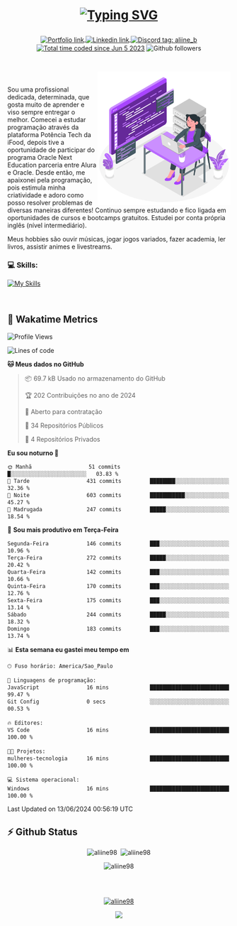# <p align = "center"><a href="https://git.io/typing-svg"><img src="https://readme-typing-svg.demolab.com?font=Nova+Mono&size=28&duration=4000&pause=1000&color=980DE6&vCenter=true&random=false&width=480&lines=%E2%9C%A8Ol%C3%A1%2C+sou+Aline+Bevilacqua;%E2%9C%A8Desenvolvedora+Web+Frontend!" alt="Typing SVG" /></a></p>

<p align = "center">
    <a href="https://aliine98.github.io" target="_blank">
        <img alt="Portfolio link" align="center" src = "https://img.shields.io/badge/portfolio-8A2BE2?style=for-the-badge">
    </a>
    <a href="https://www.linkedin.com/in/aline-bevilacqua/" target="_blank">
        <img alt="Linkedin link" align="center" src = "https://img.shields.io/badge/LinkedIn-0077B5?style=for-the-badge&logo=linkedin&logoColor=white">
    </a>
    <a href="https://discord.com/" target="_blank">
        <img alt="Discord tag: aliine_b" align="center" src="https://img.shields.io/badge/-aliine__b-5865f2?style=flat-square&logo=Discord&logoColor=FFF" height="28">
    </a>
    <a href="https://wakatime.com/@aliine"><img src="https://wakatime.com/badge/user/d705bdc6-1244-4026-9380-8de8c1599f8d.svg?style=for-the-badge" alt="Total time coded since Jun 5 2023" align="center"/></a>
    <img alt="Github followers" align="center" src="https://img.shields.io/github/followers/Aliine98?style=for-the-badge&color=bf0f47&logo=github&logoColor=white">
</p><br>

<a href="https://storyset.com/"><img src="./assets/coding-amico.svg" width="300" align="right"></a>

<div align="left">
<br>

Sou uma profissional dedicada, determinada, que gosta muito de aprender e viso sempre entregar o melhor. Comecei a estudar programação através da plataforma Potência Tech da iFood, depois tive a oportunidade de participar do programa Oracle Next Education parceria entre Alura e Oracle. Desde então, me apaixonei pela programação, pois estimula minha criatividade e adoro como posso resolver problemas de diversas maneiras diferentes! Continuo sempre estudando e fico ligada em oportunidades de cursos e bootcamps gratuitos.
Estudei por conta própria inglês (nível intermediário).

Meus hobbies são ouvir músicas, jogar jogos variados, fazer academia, ler livros, assistir animes e livestreams.

### 💻 Skills:
[![My Skills](https://skillicons.dev/icons?i=html,css,js,bootstrap,tailwind,ts,mysql,angular,react,java)](https://skillicons.dev)
</div>
<br>

## 🚀 Wakatime Metrics

<!--START_SECTION:waka-->
![Profile Views](http://img.shields.io/badge/Visualizac%C3%B5es%20do%20perfil-0-blue)

![Lines of code](https://img.shields.io/badge/Desde%20o%20Hello%20World%20eu%20escrevi-228.3%20thousand%20linhas%20de%20c%C3%B3digo-blue)

**🐱 Meus dados no GitHub** 

> 📦 69.7 kB Usado no armazenamento do GitHub 
 > 
> 🏆 202 Contribuições no ano de 2024
 > 
> 💼 Aberto para contratação
 > 
> 📜 34 Repositórios Públicos 
 > 
> 🔑 4 Repositórios Privados 
 > 
**Eu sou noturno 🦉** 

```text
🌞 Manhã                  51 commits          █░░░░░░░░░░░░░░░░░░░░░░░░   03.83 % 
🌆 Tarde                  431 commits         ████████░░░░░░░░░░░░░░░░░   32.36 % 
🌃 Noite                  603 commits         ███████████░░░░░░░░░░░░░░   45.27 % 
🌙 Madrugada              247 commits         █████░░░░░░░░░░░░░░░░░░░░   18.54 % 
```
📅 **Sou mais produtivo em Terça-Feira** 

```text
Segunda-Feira            146 commits         ███░░░░░░░░░░░░░░░░░░░░░░   10.96 % 
Terça-Feira              272 commits         █████░░░░░░░░░░░░░░░░░░░░   20.42 % 
Quarta-Feira             142 commits         ███░░░░░░░░░░░░░░░░░░░░░░   10.66 % 
Quinta-Feira             170 commits         ███░░░░░░░░░░░░░░░░░░░░░░   12.76 % 
Sexta-Feira              175 commits         ███░░░░░░░░░░░░░░░░░░░░░░   13.14 % 
Sábado                   244 commits         █████░░░░░░░░░░░░░░░░░░░░   18.32 % 
Domingo                  183 commits         ███░░░░░░░░░░░░░░░░░░░░░░   13.74 % 
```


📊 **Esta semana eu gastei meu tempo em** 

```text
🕑︎ Fuso horário: America/Sao_Paulo

💬 Linguagens de programação: 
JavaScript               16 mins             █████████████████████████   99.47 % 
Git Config               0 secs              ░░░░░░░░░░░░░░░░░░░░░░░░░   00.53 % 

🔥 Editores: 
VS Code                  16 mins             █████████████████████████   100.00 % 

🐱‍💻 Projetos: 
mulheres-tecnologia      16 mins             █████████████████████████   100.00 % 

💻 Sistema operacional: 
Windows                  16 mins             █████████████████████████   100.00 % 
```


 Last Updated on 13/06/2024 00:56:19 UTC
<!--END_SECTION:waka-->
 
## ⚡ Github Status

<p align="center"><img src="https://my-github-readme-stats-aliine98.vercel.app/api?username=aliine98&show_icons=true&locale=en&theme=radical" alt="aliine98" />&nbsp;&nbsp;<img src="https://my-github-readme-stats-aliine98.vercel.app/api/top-langs?username=aliine98&show_icons=true&locale=en&layout=compact&theme=radical&exclude_repo=my-github-readme-stats,my-github-readme-streak-stats,github-readme-streak-stats,ajax-com-js-puro" alt="aliine98" /></p>

<p align="center"><img src="https://streak-stats.demolab.com?user=aliine98&theme=radical" alt="aliine98" /></p>

<br><br>
<p align="center"> <a href="https://github.com/ryo-ma/github-profile-trophy" target="_blank"><img src="https://github-profile-trophy.vercel.app/?username=aliine98&theme=radical&column=4" alt="aliine98" /></a> </p>

<p align="center"><img src="https://media4.giphy.com/media/C1bBFL2dMQxA4/giphy.gif?cid=ecf05e47z7xqxd7gboyuplq95r7v869x9bi8msk1upllpme2&ep=v1_gifs_search&rid=giphy.gif&ct=g" width="700"></p>
